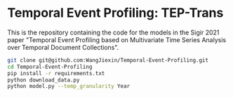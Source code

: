 # Temporal Event Profiling: TEP-Trans

This is the repository containing the code for the models in the Sigir 2021 paper "Temporal Event Profiling based on Multivariate Time Series Analysis over Temporal Document Collections".


```bash
git clone git@github.com:WangJiexin/Temporal-Event-Profiling.git
cd Temporal-Event-Profiling
pip install -r requirements.txt
python download_data.py
python model.py --temp_granularity Year
```
